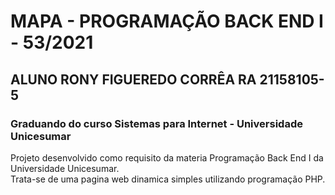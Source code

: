 # MAPA - PROGRAMAÇÃO BACK END I - 53/2021
## ALUNO RONY FIGUEREDO CORRÊA RA 21158105-5 
### Graduando do curso Sistemas para Internet - Universidade Unicesumar
Projeto desenvolvido como requisito da materia Programação Back End I da Universidade Unicesumar. <br>
Trata-se de uma pagina web dinamica simples utilizando programação PHP.

